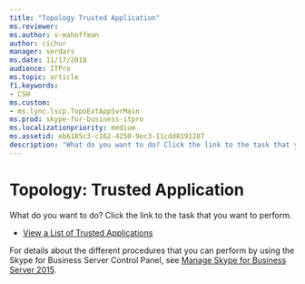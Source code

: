 ```yaml
---
title: "Topology Trusted Application"
ms.reviewer: 
ms.author: v-mahoffman
author: cichur
manager: serdars
ms.date: 11/17/2018
audience: ITPro
ms.topic: article
f1.keywords:
- CSH
ms.custom:
- ms.lync.lscp.TopoExtAppSvrMain
ms.prod: skype-for-business-itpro
ms.localizationpriority: medium
ms.assetid: eb6185c3-c162-4250-9ec3-11cdd8191287
description: "What do you want to do? Click the link to the task that you want to perform."
---
```


# Topology: Trusted Application

What do you want to do? Click the link to the task that you want to perform.

- [View a List of Trusted Applications](/previous-versions/office/lync-server-2013/lync-server-2013-view-a-list-of-trusted-applications)

For details about the different procedures that you can perform by using the Skype for Business Server Control Panel, see [Manage Skype for Business Server 2015](../../manage/manage.md).